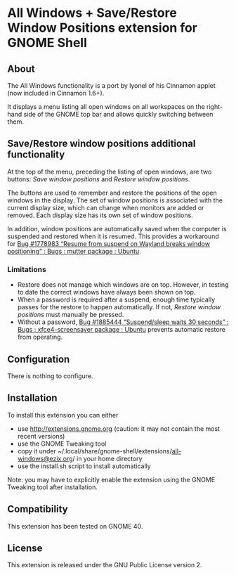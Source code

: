 All Windows + Save/Restore Window Positions extension for GNOME Shell
=====================================================================

About
-----
The All Windows functionality is a port by lyonel of his Cinnamon applet (now included in Cinnamon 1.6+).

It displays a menu listing all open windows on all workspaces on the right-hand side of the GNOME top bar and allows quickly switching between them.

Save/Restore window positions additional functionality
------------------------------------------------------
At the top of the menu, preceding the listing of open windows, are two buttons: *Save window positions* and *Restore window positions*.

The buttons are used to remember and restore the positions of the open windows in the display.  The set of window positions is associated with the current display size, which can change when monitors are added or removed.  Each display size has its own set of window positions.

In addition, window positions are automatically saved when the computer is suspended and restored when it is resumed.  This provides a workaround for [Bug #1778983 “Resume from suspend on Wayland breaks window positioning” : Bugs : mutter package : Ubuntu](https://bugs.launchpad.net/ubuntu/+source/mutter/+bug/1778983).

### Limitations
 * Restore does not manage which windows are on top.  However, in testing to date the correct windows have always been shown on top.
 * When a password is required after a suspend, enough time typically passes for the restore to happen automatically.  If not, *Restore window positions* must manually be pressed.
 * Without a password, [Bug #1885444 “Suspend/sleep waits 30 seconds” : Bugs : xfce4-screensaver package : Ubuntu](https://bugs.launchpad.net/ubuntu/+source/xfce4-screensaver/+bug/1885444) prevents automatic restore from operating.

Configuration
-------------
There is nothing to configure.

Installation
------------
To install this extension you can either
 * use http://extensions.gnome.org (caution: it may not contain the most recent versions)
 * use the GNOME Tweaking tool
 * copy it under ~/.local/share/gnome-shell/extensions/all-windows@ezix.org/ in your home directory
 * use the install.sh script to install automatically

Note: you may have to explicitly enable the extension using the GNOME Tweaking tool after installation.

Compatibility
-------------
This extension has been tested on GNOME 40.

License
-------
This extension is released under the GNU Public License version 2.
